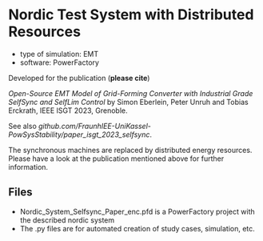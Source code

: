 # Nordic Test System with Distributed Resources

- type of simulation: EMT
- software: PowerFactory

Developed for the publication (**please cite**)

*Open-Source EMT Model of Grid-Forming Converter with Industrial Grade SelfSync and SelfLim Control* by Simon Eberlein, Peter Unruh and Tobias Erckrath, IEEE ISGT 2023, Grenoble.

See also *github.com/FraunhIEE-UniKassel-PowSysStability/paper_isgt_2023_selfsync*.

The synchronous machines are replaced by distributed energy resources. Please have a look at the publication mentioned above for further information.

## Files
- Nordic_System_Selfsync_Paper_enc.pfd is a PowerFactory project with the described nordic system
- The .py files are for automated creation of study cases, simulation, etc.
